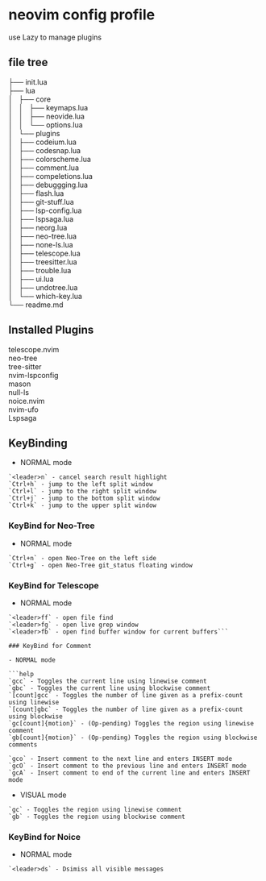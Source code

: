 # neovim config profile

use Lazy to manage plugins

## file tree

├── init.lua<br>
├── lua<br>
│   ├── core<br>
│   │   ├── keymaps.lua<br>
│   │   ├── neovide.lua<br>
│   │   └── options.lua<br>
│   └── plugins<br>
│       ├── codeium.lua<br>
│       ├── codesnap.lua<br>
│       ├── colorscheme.lua<br>
│       ├── comment.lua<br>
│       ├── compeletions.lua<br>
│       ├── debuggging.lua<br>
│       ├── flash.lua<br>
│       ├── git-stuff.lua<br>
│       ├── lsp-config.lua<br>
│       ├── lspsaga.lua<br>
│       ├── neorg.lua<br>
│       ├── neo-tree.lua<br>
│       ├── none-ls.lua<br>
│       ├── telescope.lua<br>
│       ├── treesitter.lua<br>
│       ├── trouble.lua<br>
│       ├── ui.lua<br>
│       ├── undotree.lua<br>
│       └── which-key.lua<br>
└── readme.md<br>

## Installed Plugins

telescope.nvim<br>
neo-tree<br>
tree-sitter<br>
nvim-lspconfig<br>
mason<br>
null-ls<br>
noice.nvim<br>
nvim-ufo<br>
Lspsaga<br>

## KeyBinding

- NORMAL mode

```help
`<leader>n` - cancel search result highlight
`Ctrl+h` - jump to the left split window
`Ctrl+l` - jump to the right split window
`Ctrl+j` - jump to the bottom split window
`Ctrl+k` - jump to the upper split window
```

### KeyBind for Neo-Tree

- NORMAL mode

```help
`Ctrl+n` - open Neo-Tree on the left side
`Ctrl+g` - open Neo-Tree git_status floating window
```

### KeyBind for Telescope

- NORMAL mode

````help
`<leader>ff` - open file find
`<leader>fg` - open live grep window
`<leader>fb` - open find buffer window for current buffers```

### KeyBind for Comment

- NORMAL mode

```help
`gcc` - Toggles the current line using linewise comment
`gbc` - Toggles the current line using blockwise comment
`[count]gcc` - Toggles the number of line given as a prefix-count using linewise
`[count]gbc` - Toggles the number of line given as a prefix-count using blockwise
`gc[count]{motion}` - (Op-pending) Toggles the region using linewise comment
`gb[count]{motion}` - (Op-pending) Toggles the region using blockwise comments
````

```help
`gco` - Insert comment to the next line and enters INSERT mode
`gcO` - Insert comment to the previous line and enters INSERT mode
`gcA` - Insert comment to end of the current line and enters INSERT mode
```

- VISUAL mode

```help
`gc` - Toggles the region using linewise comment
`gb` - Toggles the region using blockwise comment
```

### KeyBind for Noice

- NORMAL mode

```help
`<leader>ds` - Dsimiss all visible messages
```
